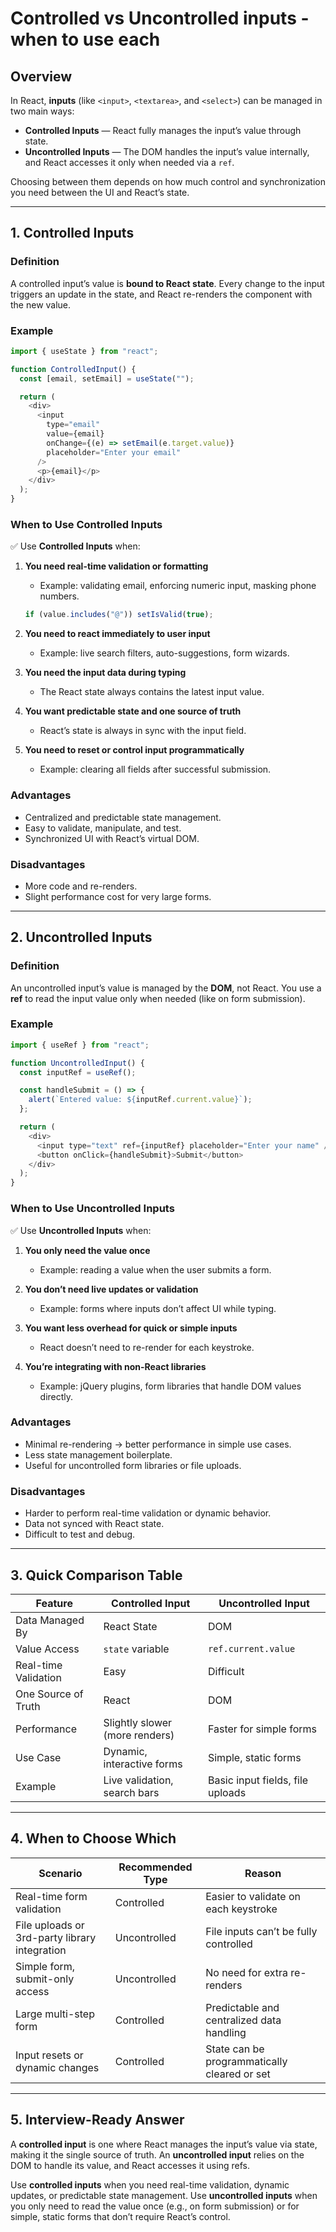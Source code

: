 # Controlled vs Uncontrolled inputs - when to use each

## Overview

In React, **inputs** (like `<input>`, `<textarea>`, and `<select>`) can be managed in two main ways:

* **Controlled Inputs** — React fully manages the input’s value through state.
* **Uncontrolled Inputs** — The DOM handles the input’s value internally, and React accesses it only when needed via a `ref`.

Choosing between them depends on how much control and synchronization you need between the UI and React’s state.

---

## 1. Controlled Inputs

### Definition

A controlled input’s value is **bound to React state**.
Every change to the input triggers an update in the state, and React re-renders the component with the new value.

### Example

```javascript
import { useState } from "react";

function ControlledInput() {
  const [email, setEmail] = useState("");

  return (
    <div>
      <input
        type="email"
        value={email}
        onChange={(e) => setEmail(e.target.value)}
        placeholder="Enter your email"
      />
      <p>{email}</p>
    </div>
  );
}
```

### When to Use Controlled Inputs

✅ Use **Controlled Inputs** when:

1. **You need real-time validation or formatting**

   * Example: validating email, enforcing numeric input, masking phone numbers.

   ```javascript
   if (value.includes("@")) setIsValid(true);
   ```

2. **You need to react immediately to user input**

   * Example: live search filters, auto-suggestions, form wizards.

3. **You need the input data during typing**

   * The React state always contains the latest input value.

4. **You want predictable state and one source of truth**

   * React’s state is always in sync with the input field.

5. **You need to reset or control input programmatically**

   * Example: clearing all fields after successful submission.

### Advantages

* Centralized and predictable state management.
* Easy to validate, manipulate, and test.
* Synchronized UI with React’s virtual DOM.

### Disadvantages

* More code and re-renders.
* Slight performance cost for very large forms.

---

## 2. Uncontrolled Inputs

### Definition

An uncontrolled input’s value is managed by the **DOM**, not React.
You use a **ref** to read the input value only when needed (like on form submission).

### Example

```javascript
import { useRef } from "react";

function UncontrolledInput() {
  const inputRef = useRef();

  const handleSubmit = () => {
    alert(`Entered value: ${inputRef.current.value}`);
  };

  return (
    <div>
      <input type="text" ref={inputRef} placeholder="Enter your name" />
      <button onClick={handleSubmit}>Submit</button>
    </div>
  );
}
```

### When to Use Uncontrolled Inputs

✅ Use **Uncontrolled Inputs** when:

1. **You only need the value once**

   * Example: reading a value when the user submits a form.

2. **You don’t need live updates or validation**

   * Example: forms where inputs don’t affect UI while typing.

3. **You want less overhead for quick or simple inputs**

   * React doesn’t need to re-render for each keystroke.

4. **You’re integrating with non-React libraries**

   * Example: jQuery plugins, form libraries that handle DOM values directly.

### Advantages

* Minimal re-rendering → better performance in simple use cases.
* Less state management boilerplate.
* Useful for uncontrolled form libraries or file uploads.

### Disadvantages

* Harder to perform real-time validation or dynamic behavior.
* Data not synced with React state.
* Difficult to test and debug.

---

## 3. Quick Comparison Table

| Feature              | Controlled Input               | Uncontrolled Input               |
| -------------------- | ------------------------------ | -------------------------------- |
| Data Managed By      | React State                    | DOM                              |
| Value Access         | `state` variable               | `ref.current.value`              |
| Real-time Validation | Easy                           | Difficult                        |
| One Source of Truth  | React                          | DOM                              |
| Performance          | Slightly slower (more renders) | Faster for simple forms          |
| Use Case             | Dynamic, interactive forms     | Simple, static forms             |
| Example              | Live validation, search bars   | Basic input fields, file uploads |

---

## 4. When to Choose Which

| Scenario                                      | Recommended Type | Reason                                       |
| --------------------------------------------- | ---------------- | -------------------------------------------- |
| Real-time form validation                     | Controlled       | Easier to validate on each keystroke         |
| File uploads or 3rd-party library integration | Uncontrolled     | File inputs can’t be fully controlled        |
| Simple form, submit-only access               | Uncontrolled     | No need for extra re-renders                 |
| Large multi-step form                         | Controlled       | Predictable and centralized data handling    |
| Input resets or dynamic changes               | Controlled       | State can be programmatically cleared or set |

---

## 5. Interview-Ready Answer

A **controlled input** is one where React manages the input’s value via state, making it the single source of truth.
An **uncontrolled input** relies on the DOM to handle its value, and React accesses it using refs.

Use **controlled inputs** when you need real-time validation, dynamic updates, or predictable state management.
Use **uncontrolled inputs** when you only need to read the value once (e.g., on form submission) or for simple, static forms that don’t require React’s control.
